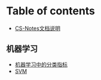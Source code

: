 # Table of contents

* [CS-Notes文档说明](README.md)

## 机器学习

* [机器学习中的分类指标](ji-qi-xue-xi/ji-qi-xue-xi.md)
* [SVM](ji-qi-xue-xi/untitled.md)

